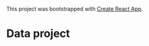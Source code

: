 This project was bootstrapped with [Create React App](https://github.com/facebookincubator/create-react-app).

# Data project
